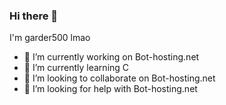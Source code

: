 ### Hi there 👋

I'm garder500 lmao

- 🔭 I’m currently working on Bot-hosting.net
- 🌱 I’m currently learning C
- 👯 I’m looking to collaborate on Bot-hosting.net
- 🤔 I’m looking for help with Bot-hosting.net

